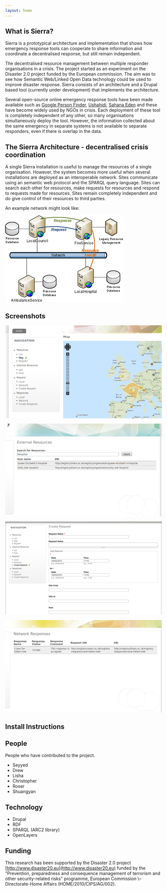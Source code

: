 ```yaml
---
layout: home
---
```

## What is Sierra?

Sierra is a prototypical architecture and implementation that shows how emergency response tools can cooperate to share information and coordinate a decentralised response, but still remain independent.

The decentralised resource management between multiple responder organisations in a crisis. The project started as an experiment on the Disaster 2.0 project funded by the European commission. The aim was to see how Semantic Web/Linked Open Data technology could be used to improve disaster response. Sierra consists of an architecture and a Drupal based tool (currently under development) that implements the architecture.

Several open-source online emergency response tools have been made available such as [Google Person Finder](http://google.org/personfinder/), [Ushahidi](http://www.ushahidi.com/), [Sahana Eden](http://eden.sahanafoundation.org/) and these have become widely used by NGOs in crisis. Each deployment of these tool is completely independent of any other, so many organisations simultaneously deploy the tool. However, the information collected about the same emergency in separate systems is not available to separate responders, even if there is overlap in the data.

## The Sierra Architecture - decentralised crisis coordination 

A single Sierra installation is useful to manage the resources of a single organisation. However, the system becomes more useful when several installations are deployed as an interoperable network. Sites communicate using an semantic web protocol and the SPARQL query language. Sites can search each other for resources, make requests for resources and respond to requests made for resources. Sites remain completely independent and do give control of their resources to third parties.

An example network might look like:

![Network](figs/net.png)

## Screenshots

![Front Page](figs/s-map.png)

![Search](figs/s-search.png)

![Make Request](figs/s-request.png)

![View Response](figs/s-response.png)

## Install Instructions

## People

People who have contributed to the project.

- Seyyed
- Drew
- Lisha
- Christopher
- Roser
- Shuangyan

## Technology

- Drupal
- RDF
- SPARQL (ARC2 library)
- OpenLayers

## Funding

This research has been supported by the Disaster 2.0 project [http://www.disaster20.eu](http://www.disaster20.eu) funded by the "Prevention, preparedness and consequence management of terrorism and other security-related risks" programme, European Commission \– Directorate-Home Affairs (HOME/2010/CIPS/AG/002).

